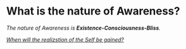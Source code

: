 # What is the nature of Awareness?

_The nature of Awareness is **Existence-Consciousness-Bliss**._

[_When will the realizstion of the Self be gained?_](Question4.md)
